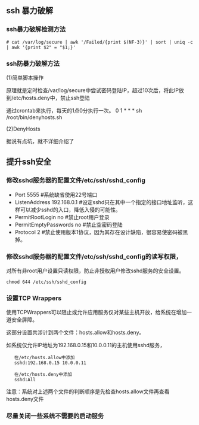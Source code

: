 
## ssh 暴力破解

### ssh暴力破解检测方法

```
# cat /var/log/secure | awk '/Failed/{print $(NF-3)}' | sort | uniq -c | awk '{print $2" = "$1;}'
```

### ssh防暴力破解方法

(1)简单脚本操作

原理就是定时检查/var/log/secure中尝试密码登陆IP，超过10次后，将此IP放到/etc/hosts.deny中，禁止ssh登陆

通过crontab来执行，每天的1点0分执行一次。
0 1 * * * sh /root/bin/denyhosts.sh

(2)DenyHosts

据说有点坑，就不详细介绍了

## 提升ssh安全

### 修改sshd服务器的配置文件/etc/ssh/sshd_config

* Port 5555  #系统缺省使用22号端口
* ListenAddress 192.168.0.1 #设定sshd只在其中一个指定的接口地址监听，这样可以减少sshd的入口，降低入侵的可能性。
* PermitRootLogin no #禁止root用户登录
* PermitEmptyPasswords no #禁止空密码登陆
* Protocol 2 #禁止使用版本1协议，因为其存在设计缺陷，很容易使密码被黑掉。
### 修改sshd服务器的配置文件/etc/ssh/sshd_config的读写权限，

对所有非root用户设置只读权限，防止非授权用户修改sshd服务的安全设置。
```
chmod 644 /etc/ssh/sshd_config
```
### 设置TCP Wrappers

使用TCPWrappers可以阻止或允许应用服务仅对某些主机开放，给系统在增加一道安全屏障。

这部分设置共涉计到两个文件：hosts.allow和hosts.deny。
   
如系统仅允许IP地址为192.168.0.15和10.0.0.11的主机使用sshd服务，
```
   在/etc/hosts.allow中添加
   sshd:192.168.0.15 10.0.0.11

   在/etc/hosts.deny中添加
   sshd:All
```
注意：系统对上述两个文件的判断顺序是先检查hosts.allow文件再查看hosts.deny文件

### 尽量关闭一些系统不需要的启动服务
